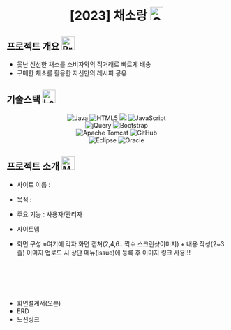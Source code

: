 
<div align="center">
<h1> [2023] 채소랑 <img src="https://raw.githubusercontent.com/Tarikul-Islam-Anik/Animated-Fluent-Emojis/master/Emojis/Food/Carrot.png" alt="Carrot" width="30" height="30" /></h1>
</div>

##  프로젝트 개요 <img src="https://raw.githubusercontent.com/Tarikul-Islam-Anik/Animated-Fluent-Emojis/master/Emojis/Food/Broccoli.png" alt="Broccoli" width="30" height="30" />

- 못난 신선한 채소를 소비자와의 직거래로 빠르게 배송
- 구매한 채소를 활용한 자신만의 레시피 공유
  

## 기술스택 <img src="https://raw.githubusercontent.com/Tarikul-Islam-Anik/Animated-Fluent-Emojis/master/Emojis/Food/Lemon.png" alt="Lemon" width="30" height="30" />

<div align="center">

![Java](https://img.shields.io/badge/java-%23ED8B00.svg?style=for-the-badge&logo=openjdk&logoColor=white)
![HTML5](https://img.shields.io/badge/html5-%23E34F26.svg?style=for-the-badge&logo=html5&logoColor=white)
<img src="https://img.shields.io/badge/css-1572B6?style=for-the-badge&logo=css3&logoColor=white"> 
![JavaScript](https://img.shields.io/badge/javascript-%23323330.svg?style=for-the-badge&logo=javascript&logoColor=%23F7DF1E)<br>
![jQuery](https://img.shields.io/badge/jquery-%230769AD.svg?style=for-the-badge&logo=jquery&logoColor=white)
![Bootstrap](https://img.shields.io/badge/bootstrap-%238511FA.svg?style=for-the-badge&logo=bootstrap&logoColor=white)<br>
![Apache Tomcat](https://img.shields.io/badge/apache%20tomcat-%23F8DC75.svg?style=for-the-badge&logo=apache-tomcat&logoColor=black)
![GitHub](https://img.shields.io/badge/github-%23121011.svg?style=for-the-badge&logo=github&logoColor=white)<br>
![Eclipse](https://img.shields.io/badge/Eclipse-FE7A16.svg?style=for-the-badge&logo=Eclipse&logoColor=white)
![Oracle](https://img.shields.io/badge/Oracle-F80000?style=for-the-badge&logo=oracle&logoColor=white)

</div>

## 프로젝트 소개 <img src="https://raw.githubusercontent.com/Tarikul-Islam-Anik/Animated-Fluent-Emojis/master/Emojis/Food/Mushroom.png" alt="Mushroom" width="30" height="30" />

- 사이트 이름 :

- 목적 :

- 주요 기능 :
  사용자/관리자

- 사이트맵

- 화면 구성
  ※여기에 각자 화면 캡쳐(2,4,6.. 짝수 스크린샷이미지) + 내용 작성(2~3줄)
  이미지 업로드 시 상단 메뉴(issue)에 등록 후 이미지 링크 사용!!!

  
  
<br><br><br><br>
- 화면설계서(오븐)
- ERD
- 노션링크

